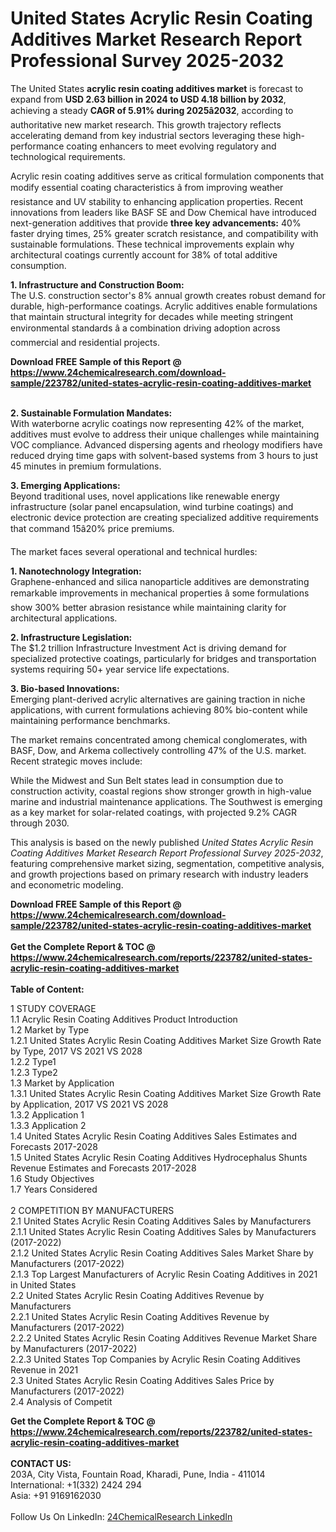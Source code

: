 <h1>United States Acrylic Resin Coating Additives Market Research Report Professional Survey 2025-2032</h1><p>The United States <strong>acrylic resin coating additives market</strong> is forecast to expand from <strong>USD 2.63 billion in 2024 to USD 4.18 billion by 2032</strong>, achieving a steady <strong>CAGR of 5.91% during 2025â2032</strong>, according to authoritative new market research. This growth trajectory reflects accelerating demand from key industrial sectors leveraging these high-performance coating enhancers to meet evolving regulatory and technological requirements.</p><p>Acrylic resin coating additives serve as critical formulation components that modify essential coating characteristics â from improving weather resistance and UV stability to enhancing application properties. Recent innovations from leaders like BASF SE and Dow Chemical have introduced next-generation additives that provide <strong>three key advancements:</strong> 40% faster drying times, 25% greater scratch resistance, and compatibility with sustainable formulations. These technical improvements explain why architectural coatings currently account for 38% of total additive consumption.</p><p><strong>1. Infrastructure and Construction Boom:</strong><br>
The U.S. construction sector's 8% annual growth creates robust demand for durable, high-performance coatings. Acrylic additives enable formulations that maintain structural integrity for decades while meeting stringent environmental standards â a combination driving adoption across commercial and residential projects.</p><div><b>Download FREE Sample of this Report @ 
            <a href="https://www.24chemicalresearch.com/download-sample/223782/united-states-acrylic-resin-coating-additives-market">
            https://www.24chemicalresearch.com/download-sample/223782/united-states-acrylic-resin-coating-additives-market</a></b></div><br><p><strong>2. Sustainable Formulation Mandates:</strong><br>
With waterborne acrylic coatings now representing 42% of the market, additives must evolve to address their unique challenges while maintaining VOC compliance. Advanced dispersing agents and rheology modifiers have reduced drying time gaps with solvent-based systems from 3 hours to just 45 minutes in premium formulations.</p><p><strong>3. Emerging Applications:</strong><br>
Beyond traditional uses, novel applications like renewable energy infrastructure (solar panel encapsulation, wind turbine coatings) and electronic device protection are creating specialized additive requirements that command 15â20% price premiums.</p><p>The market faces several operational and technical hurdles:</p><p><strong>1. Nanotechnology Integration:</strong><br>
Graphene-enhanced and silica nanoparticle additives are demonstrating remarkable improvements in mechanical properties â some formulations show 300% better abrasion resistance while maintaining clarity for architectural applications.</p><p><strong>2. Infrastructure Legislation:</strong><br>
The $1.2 trillion Infrastructure Investment Act is driving demand for specialized protective coatings, particularly for bridges and transportation systems requiring 50+ year service life expectations.</p><p><strong>3. Bio-based Innovations:</strong><br>
Emerging plant-derived acrylic alternatives are gaining traction in niche applications, with current formulations achieving 80% bio-content while maintaining performance benchmarks.</p><p>The market remains concentrated among chemical conglomerates, with BASF, Dow, and Arkema collectively controlling 47% of the U.S. market. Recent strategic moves include:</p><p>While the Midwest and Sun Belt states lead in consumption due to construction activity, coastal regions show stronger growth in high-value marine and industrial maintenance applications. The Southwest is emerging as a key market for solar-related coatings, with projected 9.2% CAGR through 2030.</p><p>This analysis is based on the newly published <em>United States Acrylic Resin Coating Additives Market Research Report Professional Survey 2025-2032</em>, featuring comprehensive market sizing, segmentation, competitive analysis, and growth projections based on primary research with industry leaders and econometric modeling.</p><div><b>Download FREE Sample of this Report @ 
            <a href="https://www.24chemicalresearch.com/download-sample/223782/united-states-acrylic-resin-coating-additives-market">
            https://www.24chemicalresearch.com/download-sample/223782/united-states-acrylic-resin-coating-additives-market</a></b></div><br><div><b>Get the Complete Report & TOC @ 
            <a href="https://www.24chemicalresearch.com/reports/223782/united-states-acrylic-resin-coating-additives-market">
            https://www.24chemicalresearch.com/reports/223782/united-states-acrylic-resin-coating-additives-market</a></b></div><br>
            <b>Table of Content:</b><p>1 STUDY COVERAGE<br />
1.1 Acrylic Resin Coating Additives Product Introduction<br />
1.2 Market by Type<br />
1.2.1 United States Acrylic Resin Coating Additives Market Size Growth Rate by Type, 2017 VS 2021 VS 2028<br />
1.2.2 Type1<br />
1.2.3 Type2<br />
1.3 Market by Application<br />
1.3.1 United States Acrylic Resin Coating Additives  Market Size Growth Rate by Application, 2017 VS 2021 VS 2028<br />
1.3.2 Application 1<br />
1.3.3 Application 2<br />
1.4 United States Acrylic Resin Coating Additives  Sales Estimates and Forecasts 2017-2028<br />
1.5 United States Acrylic Resin Coating Additives Hydrocephalus Shunts Revenue Estimates and Forecasts 2017-2028<br />
1.6 Study Objectives<br />
1.7 Years Considered<br />
<br />
2 COMPETITION BY MANUFACTURERS<br />
2.1 United States Acrylic Resin Coating Additives Sales by Manufacturers<br />
2.1.1 United States Acrylic Resin Coating Additives Sales by Manufacturers (2017-2022)<br />
2.1.2 United States Acrylic Resin Coating Additives Sales Market Share by Manufacturers (2017-2022)<br />
2.1.3 Top Largest Manufacturers of  Acrylic Resin Coating Additives in 2021 in United States<br />
2.2 United States Acrylic Resin Coating Additives Revenue by Manufacturers<br />
2.2.1 United States Acrylic Resin Coating Additives Revenue by Manufacturers (2017-2022)<br />
2.2.2 United States Acrylic Resin Coating Additives Revenue Market Share by Manufacturers (2017-2022)<br />
2.2.3 United States Top Companies by Acrylic Resin Coating Additives Revenue in 2021<br />
2.3 United States Acrylic Resin Coating Additives Sales Price by Manufacturers (2017-2022)<br />
2.4 Analysis of Competit</p><div><b>Get the Complete Report & TOC @ 
            <a href="https://www.24chemicalresearch.com/reports/223782/united-states-acrylic-resin-coating-additives-market">
            https://www.24chemicalresearch.com/reports/223782/united-states-acrylic-resin-coating-additives-market</a></b></div><br><b>CONTACT US:</b><br>
            203A, City Vista, Fountain Road, Kharadi, Pune, India - 411014<br>
            International: +1(332) 2424 294<br>
            Asia: +91 9169162030 <br><br>
            Follow Us On LinkedIn: <a href="https://www.linkedin.com/company/24chemicalresearch/">24ChemicalResearch LinkedIn</a>